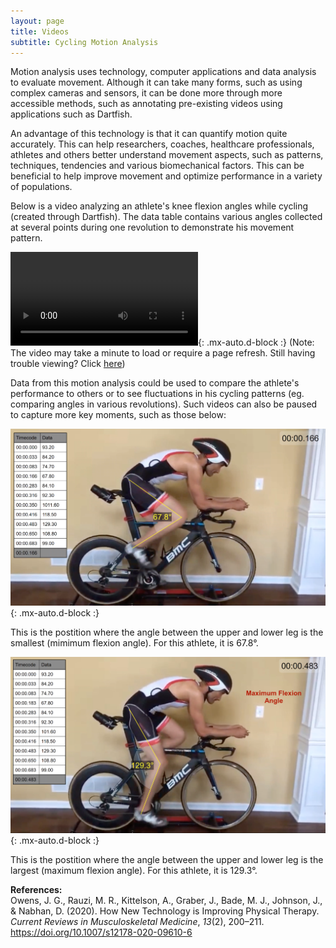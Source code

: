 ```yaml
---
layout: page
title: Videos
subtitle: Cycling Motion Analysis
---
```


Motion analysis uses technology, computer applications and data analysis to evaluate movement. Although it can take many forms, such as using complex cameras and sensors, it can be done more through more accessible methods, such as annotating pre-existing videos using applications such as Dartfish. 

An advantage of this technology is that it can quantify motion quite accurately. This can help researchers, coaches, healthcare professionals, athletes and others better understand movement aspects, such as patterns, techniques, tendencies and various biomechanical factors. This can be beneficial to help improve movement and optimize performance in a variety of populations. 

Below is a video analyzing an athlete's knee flexion angles while cycling (created through Dartfish). The data table contains various angles collected at several points during one revolution to demonstrate his movement pattern. 

![video](images/video.mp4){: .mx-auto.d-block :}
(Note: The video may take a minute to load or require a page refresh. Still having trouble viewing? Click [here](images/video.mp4))

Data from this motion analysis could be used to compare the athlete's performance to others or to see fluctuations in his cycling patterns (eg. comparing angles in various revolutions). Such videos can also be paused to capture more key moments, such as those below:

![min](images/miniang.png){: .mx-auto.d-block :}

This is the postition where the angle between the upper and lower leg is the smallest (mimimum flexion angle). For this athlete, it is 67.8°. 

![max](images/maxang.png){: .mx-auto.d-block :}

This is the postition where the angle between the upper and lower leg is the largest (maximum flexion angle). For this athlete, it is 129.3°.

**References:**  
Owens, J. G., Rauzi, M. R., Kittelson, A., Graber, J., Bade, M. J., Johnson, J., & Nabhan, D. (2020). How New Technology is Improving Physical Therapy. _Current Reviews in Musculoskeletal Medicine_, _13_(2), 200–211. https://doi.org/10.1007/s12178-020-09610-6 
